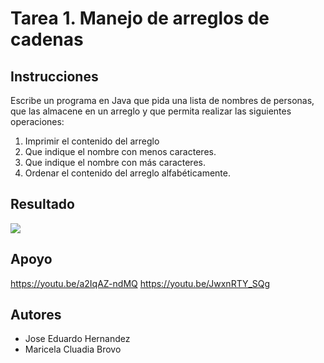 # Tarea 1. Manejo de arreglos de cadenas

## Instrucciones

Escribe un programa en Java que pida una lista de nombres de personas, que las almacene en un arreglo y que permita realizar las siguientes operaciones:

1. Imprimir el contenido del arreglo
2. Que indique el nombre con menos caracteres.
3. Que indique el nombre con más caracteres.
4. Ordenar el contenido del arreglo alfabéticamente.

## Resultado

![](https://github.com/Jose-Eduardo-Hrz/Programacion-Orientada-A-Objetos/blob/main/Tarea1_ManejoArreglos/Demostracion.gif)

## Apoyo
https://youtu.be/a2IqAZ-ndMQ
https://youtu.be/JwxnRTY_SQg

## Autores
- Jose Eduardo Hernandez
- Maricela Cluadia Brovo